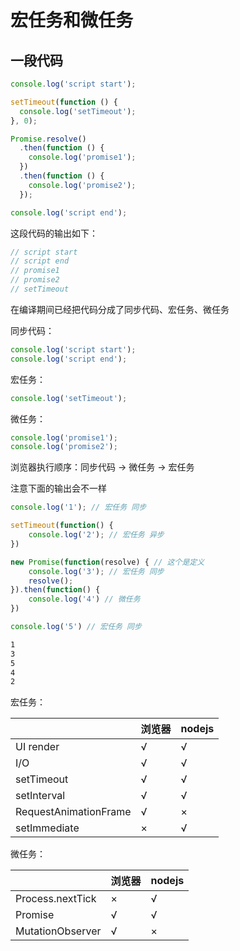 # 宏任务和微任务
## 一段代码
```js
console.log('script start');

setTimeout(function () {
  console.log('setTimeout');
}, 0);

Promise.resolve()
  .then(function () {
    console.log('promise1');
  })
  .then(function () {
    console.log('promise2');
  });

console.log('script end');
```
这段代码的输出如下：
```js
// script start
// script end
// promise1
// promise2
// setTimeout
```
在编译期间已经把代码分成了同步代码、宏任务、微任务

同步代码：
```js
console.log('script start');
console.log('script end');
```
宏任务：
```js
console.log('setTimeout');
```
微任务：
```js
console.log('promise1');
console.log('promise2');
```

浏览器执行顺序：同步代码 -> 微任务 -> 宏任务

注意下面的输出会不一样
```js
console.log('1'); // 宏任务 同步

setTimeout(function() {
    console.log('2'); // 宏任务 异步
})

new Promise(function(resolve) { // 这个是定义
    console.log('3'); // 宏任务 同步
    resolve();
}).then(function() {
    console.log('4') // 微任务
})

console.log('5') // 宏任务 同步
```
```bash
1
3
5
4
2
```

宏任务：

|  | 浏览器 | nodejs |
| --- | --- | --- |
| UI render | √  | √ |
| I/O | √ | √ |
| setTimeout | √ | √ |
| setInterval | √ | √ |
| RequestAnimationFrame | √ | × |
| setImmediate | × | √

微任务：

|  | 浏览器 | nodejs |
| --- | --- | --- |
| Process.nextTick | × | √ |
| Promise | √ | √ |
| MutationObserver | √ | × |